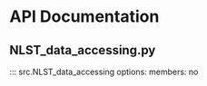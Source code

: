 # API Documentation

## NLST_data_accessing.py

::: src.NLST_data_accessing
    options:
        members: no
